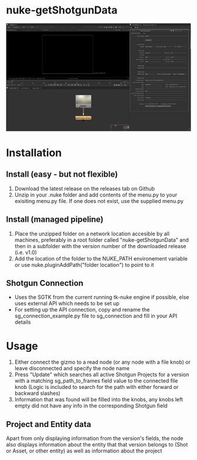 # nuke-getShotgunData

![Screenshot](screenshots/scr1.JPG)


# Installation
## Install (easy - but not flexible)
1) Download the latest release on the releases tab on Github
2) Unzip in your .nuke folder and add contents of the menu.py to your exisiting menu.py file. If one does not exist, use the supplied menu.py

## Install (managed pipeline)
1) Place the unzipped folder on a network location accesible by all machines, preferably in a root folder called "nuke-getShotgunData" and then in a subfolder with the version number of the downloaded release (i.e. v1.0)
2) Add the location of the folder to the NUKE_PATH environement variable or use nuke.pluginAddPath("folder location") to point to it


## Shotgun Connection
- Uses the SGTK from the current running tk-nuke engine if possible, else uses external API which needs to be set up
- For setting up the API connection, copy and rename the sg_connection_example.py file to sg_connection and fill in your API details


# Usage
1) Either connect the gizmo to a read node (or any node with a file knob) or leave disconnected and specify the node name
2) Press "Update" which searches all active Shotgun Projects for a version with a matching sg_path_to_frames field value to the connected file knob
(Logic is included to search for the path with either forward or backward slashes)
3) Information that was found will be filled into the knobs, any knobs left empty did not have any info in the corresponding Shotgun field

## Project and Entity data
Apart from only displaying information from the version's fields, the node also displays information about the entity that that version belongs to (Shot or Asset, or other entity) as well as information about the project
 
